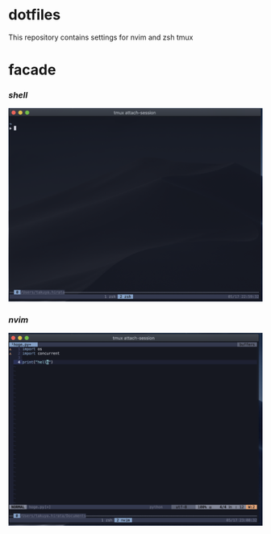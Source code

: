 # dotfiles
This repository contains settings for nvim and zsh tmux

# facade
### *shell*
![](img/shell.png)

### *nvim*
![](img/nvim.png)
